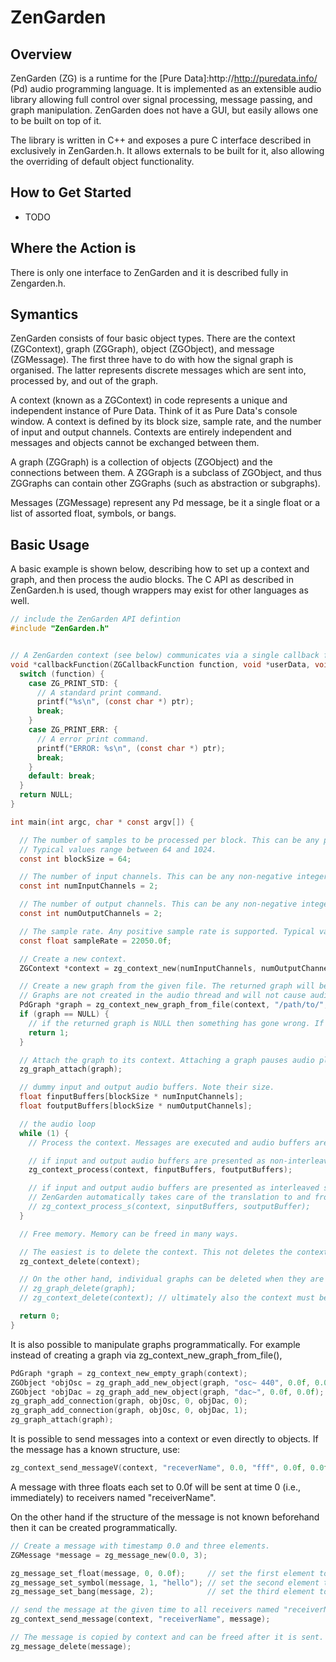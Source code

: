 ZenGarden
=======

Overview
--------

ZenGarden (ZG) is a runtime for the [Pure Data]:http://http://puredata.info/ (Pd) audio programming language. It is implemented as an extensible audio library allowing full control over signal processing, message passing, and graph manipulation. ZenGarden does not have a GUI, but easily allows one to be built on top of it.

The library is written in C++ and exposes a pure C interface described in exclusively in ZenGarden.h. It allows externals to be built for it, also allowing the overriding of default object functionality.

How to Get Started
------------------

  + TODO

Where the Action is
-------------------

There is only one interface to ZenGarden and it is described fully in Zengarden.h.

Symantics
---------

ZenGarden consists of four basic object types. There are the context (ZGContext), graph (ZGGraph), object (ZGObject), and message (ZGMessage). The first three have to do with how the signal graph is organised. The latter represents discrete messages which are sent into, processed by, and out of the graph.

A context (known as a ZGContext) in code represents a unique and independent instance of Pure Data. Think of it as Pure Data's console window. A context is defined by its block size, sample rate, and the number of input and output channels. Contexts are entirely independent and messages and objects cannot be exchanged between them.

A graph (ZGGraph) is a collection of objects (ZGObject) and the connections between them. A ZGGraph is a subclass of ZGObject, and thus ZGGraphs can contain other ZGGraphs (such as abstraction or subgraphs).

Messages (ZGMessage) represent any Pd message, be it a single float or a list of assorted float, symbols, or bangs.

Basic Usage
-----------

A basic example is shown below, describing how to set up a context and graph, and then process the audio blocks. The C API as described in ZenGarden.h is used, though wrappers may exist for other languages as well.

```C
// include the ZenGarden API defintion
#include "ZenGarden.h"


// A ZenGarden context (see below) communicates via a single callback funtion as show here. A number of ZGCallbackFunction types are available with the most common being print commands.
void *callbackFunction(ZGCallbackFunction function, void *userData, void *ptr) {
  switch (function) {
    case ZG_PRINT_STD: {
      // A standard print command.
      printf("%s\n", (const char *) ptr);
      break;
    }
    case ZG_PRINT_ERR: {
      // A error print command.
      printf("ERROR: %s\n", (const char *) ptr);
      break;
    }
    default: break;
  }
  return NULL;
}

int main(int argc, char * const argv[]) {

  // The number of samples to be processed per block. This can be any positive integer, though a power of two is strongly suggested.
  // Typical values range between 64 and 1024.
  const int blockSize = 64;

  // The number of input channels. This can be any non-negative integer. Typicals values are 0 (no input), 1 (mono input), or 2 (stereo input).
  const int numInputChannels = 2;

  // The number of output channels. This can be any non-negative integer. Typicals values are 0 (no output), 1 (mono output), or 2 (stereo output).
  const int numOutputChannels = 2;

  // The sample rate. Any positive sample rate is supported. Typical values are i.e. 8000.0f, 22050.0f, or 44100.0f.
  const float sampleRate = 22050.0f;

  // Create a new context.
  ZGContext *context = zg_context_new(numInputChannels, numOutputChannels, blockSize, sampleRate, callbackFunction, NULL);

  // Create a new graph from the given file. The returned graph will be fully functional but it will not be attached to the context. Only attached graphs are processed by the context. Unattached graphs created in a context do not exist from the perspective of the context and add no overhead, but can be quickly added (and removed) as needed.
  // Graphs are not created in the audio thread and will not cause audio underruns.
  PdGraph *graph = zg_context_new_graph_from_file(context, "/path/to/", "file.pd");
  if (graph == NULL) {
    // if the returned graph is NULL then something has gone wrong. If a callback function was provided to the context, then an error message will likely be reported there.
    return 1;
  }

  // Attach the graph to its context. Attaching a graph pauses audio playback, but it is typically a fast operation and is unlikely to cause an underrun.
  zg_graph_attach(graph);

  // dummy input and output audio buffers. Note their size.
  float finputBuffers[blockSize * numInputChannels];
  float foutputBuffers[blockSize * numOutputChannels];

  // the audio loop
  while (1) {
    // Process the context. Messages are executed and audio buffers are consumed and produced.

    // if input and output audio buffers are presented as non-interleaved floating point (32-bit) samples (ZenGarden's native format), they can be processed as shown here.
    zg_context_process(context, finputBuffers, foutputBuffers);

    // if input and output audio buffers are presented as interleaved signed integer (16-bit) samples, they can be processed as shown here.
    // ZenGarden automatically takes care of the translation to and from the native non-interleaved format.
    // zg_context_process_s(context, sinputBuffers, soutputBuffer);
  }

  // Free memory. Memory can be freed in many ways.

  // The easiest is to delete the context. This not deletes the context and everything attached to it.
  zg_context_delete(context);

  // On the other hand, individual graphs can be deleted when they are no longer needed. If an attached graph is deleted, it is automatically removed from the context first.
  // zg_graph_delete(graph);
  // zg_context_delete(context); // ultimately also the context must be deleted.

  return 0;
}
```

It is also possible to manipulate graphs programmatically. For example instead of creating a graph via zg_context_new_graph_from_file(),

```C
PdGraph *graph = zg_context_new_empty_graph(context);                      // create a new empty graph in a context
ZGObject *objOsc = zg_graph_add_new_object(graph, "osc~ 440", 0.0f, 0.0f); // create a new [osc~ 440] object in the graph
ZGObject *objDac = zg_graph_add_new_object(graph, "dac~", 0.0f, 0.0f);     // create a new [dac~] object in the graph
zg_graph_add_connection(graph, objOsc, 0, objDac, 0);                      // conntect output 0 (the left output) of the [osc~] object to inlet 0 (the left inlet) of the [dac~] object
zg_graph_add_connection(graph, objOsc, 0, objDac, 1);                      // conntect output 0 of the [osc~] object to inlet 1 (the right inlet) of the [dac~] object
zg_graph_attach(graph);                                                    // attach the graph to the context and prepare it for processing
```

It is possible to send messages into a context or even directly to objects. If the message has a known structure, use:

```C
zg_context_send_messageV(context, "receverName", 0.0, "fff", 0.0f, 0.0f, 0.0f);
```
A message with three floats each set to 0.0f will be sent at time 0 (i.e., immediately) to receivers named "receiverName".

On the other hand if the structure of the message is not known beforehand then it can be created programmatically.
```C
// Create a message with timestamp 0.0 and three elements.
ZGMessage *message = zg_message_new(0.0, 3);

zg_message_set_float(message, 0, 0.0f);     // set the first element to 0.0f
zg_message_set_symbol(message, 1, "hello"); // set the second element to the symbol "hello"
zg_message_set_bang(message, 2);            // set the third element to a bang

// send the message at the given time to all receivers named "receiverName".
zg_context_send_message(context, "receiverName", message);

// The message is copied by context and can be freed after it is sent.
zg_message_delete(message);
```